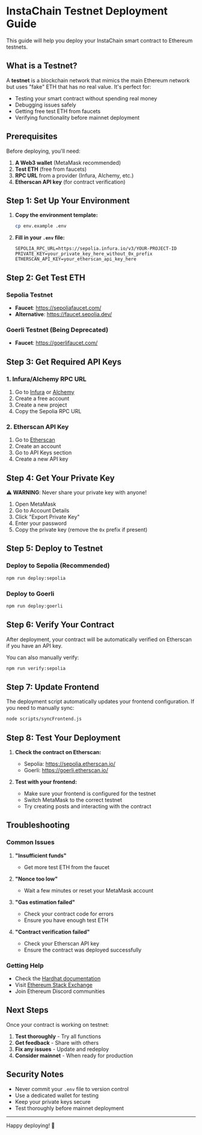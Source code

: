 # InstaChain Testnet Deployment Guide

This guide will help you deploy your InstaChain smart contract to Ethereum testnets.

## What is a Testnet?

A **testnet** is a blockchain network that mimics the main Ethereum network but uses "fake" ETH that has no real value. It's perfect for:

-   Testing your smart contract without spending real money
-   Debugging issues safely
-   Getting free test ETH from faucets
-   Verifying functionality before mainnet deployment

## Prerequisites

Before deploying, you'll need:

1. **A Web3 wallet** (MetaMask recommended)
2. **Test ETH** (free from faucets)
3. **RPC URL** from a provider (Infura, Alchemy, etc.)
4. **Etherscan API key** (for contract verification)

## Step 1: Set Up Your Environment

1. **Copy the environment template:**

    ```bash
    cp env.example .env
    ```

2. **Fill in your `.env` file:**
    ```env
    SEPOLIA_RPC_URL=https://sepolia.infura.io/v3/YOUR-PROJECT-ID
    PRIVATE_KEY=your_private_key_here_without_0x_prefix
    ETHERSCAN_API_KEY=your_etherscan_api_key_here
    ```

## Step 2: Get Test ETH

### Sepolia Testnet

-   **Faucet**: https://sepoliafaucet.com/
-   **Alternative**: https://faucet.sepolia.dev/

### Goerli Testnet (Being Deprecated)

-   **Faucet**: https://goerlifaucet.com/

## Step 3: Get Required API Keys

### 1. Infura/Alchemy RPC URL

1. Go to [Infura](https://infura.io/) or [Alchemy](https://alchemy.com/)
2. Create a free account
3. Create a new project
4. Copy the Sepolia RPC URL

### 2. Etherscan API Key

1. Go to [Etherscan](https://etherscan.io/)
2. Create an account
3. Go to API Keys section
4. Create a new API key

## Step 4: Get Your Private Key

⚠️ **WARNING**: Never share your private key with anyone!

1. Open MetaMask
2. Go to Account Details
3. Click "Export Private Key"
4. Enter your password
5. Copy the private key (remove the `0x` prefix if present)

## Step 5: Deploy to Testnet

### Deploy to Sepolia (Recommended)

```bash
npm run deploy:sepolia
```

### Deploy to Goerli

```bash
npm run deploy:goerli
```

## Step 6: Verify Your Contract

After deployment, your contract will be automatically verified on Etherscan if you have an API key.

You can also manually verify:

```bash
npm run verify:sepolia
```

## Step 7: Update Frontend

The deployment script automatically updates your frontend configuration. If you need to manually sync:

```bash
node scripts/syncFrontend.js
```

## Step 8: Test Your Deployment

1. **Check the contract on Etherscan:**

    - Sepolia: https://sepolia.etherscan.io/
    - Goerli: https://goerli.etherscan.io/

2. **Test with your frontend:**
    - Make sure your frontend is configured for the testnet
    - Switch MetaMask to the correct testnet
    - Try creating posts and interacting with the contract

## Troubleshooting

### Common Issues

1. **"Insufficient funds"**

    - Get more test ETH from the faucet

2. **"Nonce too low"**

    - Wait a few minutes or reset your MetaMask account

3. **"Gas estimation failed"**

    - Check your contract code for errors
    - Ensure you have enough test ETH

4. **"Contract verification failed"**
    - Check your Etherscan API key
    - Ensure the contract was deployed successfully

### Getting Help

-   Check the [Hardhat documentation](https://hardhat.org/docs)
-   Visit [Ethereum Stack Exchange](https://ethereum.stackexchange.com/)
-   Join Ethereum Discord communities

## Next Steps

Once your contract is working on testnet:

1. **Test thoroughly** - Try all functions
2. **Get feedback** - Share with others
3. **Fix any issues** - Update and redeploy
4. **Consider mainnet** - When ready for production

## Security Notes

-   Never commit your `.env` file to version control
-   Use a dedicated wallet for testing
-   Keep your private keys secure
-   Test thoroughly before mainnet deployment

---

Happy deploying! 🚀
